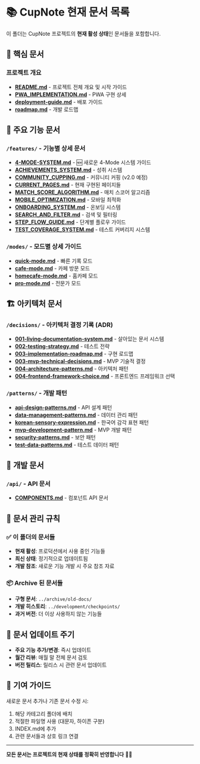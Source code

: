 # 📚 CupNote 현재 문서 목록

이 폴더는 CupNote 프로젝트의 **현재 활성 상태**인 문서들을 포함합니다.

## 🚀 핵심 문서

### 프로젝트 개요
- **[README.md](README.md)** - 프로젝트 전체 개요 및 시작 가이드
- **[PWA_IMPLEMENTATION.md](PWA_IMPLEMENTATION.md)** - PWA 구현 상세
- **[deployment-guide.md](deployment-guide.md)** - 배포 가이드
- **[roadmap.md](roadmap.md)** - 개발 로드맵

## 🎯 주요 기능 문서

### `/features/` - 기능별 상세 문서
- **[4-MODE-SYSTEM.md](features/4-MODE-SYSTEM.md)** - 🆕 새로운 4-Mode 시스템 가이드
- **[ACHIEVEMENTS_SYSTEM.md](features/ACHIEVEMENTS_SYSTEM.md)** - 성취 시스템
- **[COMMUNITY_CUPPING.md](features/COMMUNITY_CUPPING.md)** - 커뮤니티 커핑 (v2.0 예정)
- **[CURRENT_PAGES.md](features/CURRENT_PAGES.md)** - 현재 구현된 페이지들
- **[MATCH_SCORE_ALGORITHM.md](features/MATCH_SCORE_ALGORITHM.md)** - 매치 스코어 알고리즘
- **[MOBILE_OPTIMIZATION.md](features/MOBILE_OPTIMIZATION.md)** - 모바일 최적화
- **[ONBOARDING_SYSTEM.md](features/ONBOARDING_SYSTEM.md)** - 온보딩 시스템
- **[SEARCH_AND_FILTER.md](features/SEARCH_AND_FILTER.md)** - 검색 및 필터링
- **[STEP_FLOW_GUIDE.md](features/STEP_FLOW_GUIDE.md)** - 단계별 플로우 가이드
- **[TEST_COVERAGE_SYSTEM.md](features/TEST_COVERAGE_SYSTEM.md)** - 테스트 커버리지 시스템

### `/modes/` - 모드별 상세 가이드
- **[quick-mode.md](modes/quick-mode.md)** - 빠른 기록 모드
- **[cafe-mode.md](modes/cafe-mode.md)** - 카페 방문 모드
- **[homecafe-mode.md](modes/homecafe-mode.md)** - 홈카페 모드
- **[pro-mode.md](modes/pro-mode.md)** - 전문가 모드

## 🏗️ 아키텍처 문서

### `/decisions/` - 아키텍처 결정 기록 (ADR)
- **[001-living-documentation-system.md](decisions/001-living-documentation-system.md)** - 살아있는 문서 시스템
- **[002-testing-strategy.md](decisions/002-testing-strategy.md)** - 테스트 전략
- **[003-implementation-roadmap.md](decisions/003-implementation-roadmap.md)** - 구현 로드맵
- **[003-mvp-technical-decisions.md](decisions/003-mvp-technical-decisions.md)** - MVP 기술적 결정
- **[004-architecture-patterns.md](decisions/004-architecture-patterns.md)** - 아키텍처 패턴
- **[004-frontend-framework-choice.md](decisions/004-frontend-framework-choice.md)** - 프론트엔드 프레임워크 선택

### `/patterns/` - 개발 패턴
- **[api-design-patterns.md](patterns/api-design-patterns.md)** - API 설계 패턴
- **[data-management-patterns.md](patterns/data-management-patterns.md)** - 데이터 관리 패턴
- **[korean-sensory-expression.md](patterns/korean-sensory-expression.md)** - 한국어 감각 표현 패턴
- **[mvp-development-pattern.md](patterns/mvp-development-pattern.md)** - MVP 개발 패턴
- **[security-patterns.md](patterns/security-patterns.md)** - 보안 패턴
- **[test-data-patterns.md](patterns/test-data-patterns.md)** - 테스트 데이터 패턴

## 🔧 개발 문서

### `/api/` - API 문서
- **[COMPONENTS.md](api/COMPONENTS.md)** - 컴포넌트 API 문서

## 📝 문서 관리 규칙

### ✅ 이 폴더의 문서들
- **현재 활성**: 프로덕션에서 사용 중인 기능들
- **최신 상태**: 정기적으로 업데이트됨
- **개발 참조**: 새로운 기능 개발 시 주요 참조 자료

### 📦 Archive 된 문서들
- **구형 문서**: `../archive/old-docs/`
- **개발 히스토리**: `../development/checkpoints/`
- **과거 버전**: 더 이상 사용하지 않는 기능들

## 🔄 문서 업데이트 주기

- **주요 기능 추가/변경**: 즉시 업데이트
- **월간 리뷰**: 매월 말 전체 문서 검토
- **버전 릴리스**: 릴리스 시 관련 문서 업데이트

## 🤝 기여 가이드

새로운 문서 추가나 기존 문서 수정 시:
1. 해당 카테고리 폴더에 배치
2. 적절한 파일명 사용 (대문자, 하이픈 구분)
3. INDEX.md에 추가
4. 관련 문서들과 상호 링크 연결

---

**모든 문서는 프로젝트의 현재 상태를 정확히 반영합니다** 📖✨